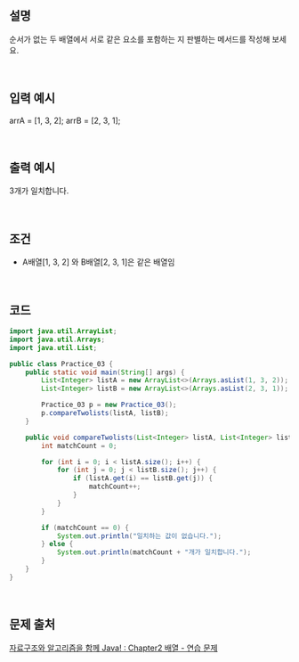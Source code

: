 ## 설명
순서가 없는 두 배열에서 서로 같은 요소를 포함하는 지 판별하는 메서드를 작성해 보세요.

<br>  

## 입력 예시
arrA = [1, 3, 2]; 
arrB = [2, 3, 1];

<br>


## 출력 예시
3개가 일치합니다.


<br>

## 조건
- A배열[1, 3, 2] 와 B배열[2, 3, 1]은 같은 배열임


<br>

## 코드
```Java
import java.util.ArrayList;
import java.util.Arrays;
import java.util.List;

public class Practice_03 {
    public static void main(String[] args) {
        List<Integer> listA = new ArrayList<>(Arrays.asList(1, 3, 2));
        List<Integer> listB = new ArrayList<>(Arrays.asList(2, 3, 1));

        Practice_03 p = new Practice_03();
        p.compareTwolists(listA, listB);
    }

    public void compareTwolists(List<Integer> listA, List<Integer> listB) {
        int matchCount = 0;

        for (int i = 0; i < listA.size(); i++) {
            for (int j = 0; j < listB.size(); j++) {
                if (listA.get(i) == listB.get(j)) {
                    matchCount++;
                }
            }
        }

        if (matchCount == 0) {
            System.out.println("일치하는 값이 없습니다.");
        } else {
            System.out.println(matchCount + "개가 일치합니다.");
        }
    }
}
```
<br>

## 문제 출처
[자료구조와 알고리즘을 함께 Java! : Chapter2 배열 - 연습 문제](https://github.com/bjpublic/javarithms)
